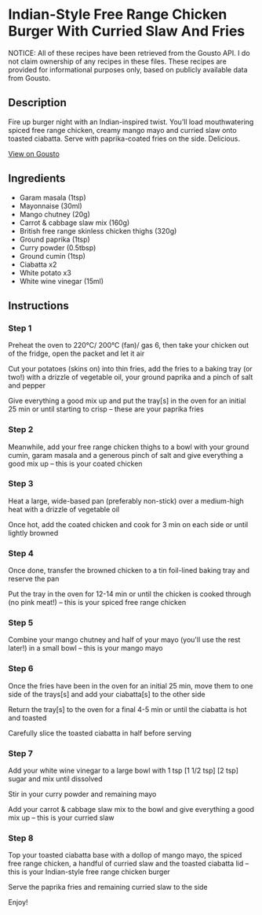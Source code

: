 # Indian-Style Free Range Chicken Burger With Curried Slaw And Fries

NOTICE: All of these recipes have been retrieved from the Gousto API. I do not claim ownership of any recipes in these files. These recipes are provided for informational purposes only, based on publicly available data from Gousto.

## Description

Fire up burger night with an Indian-inspired twist. You’ll load mouthwatering spiced free range chicken, creamy mango mayo and curried slaw onto toasted ciabatta. Serve with paprika-coated fries on the side. Delicious.

[View on Gousto](https://www.gousto.co.uk/recipes/cookbook/indian-style-free-range-chicken-burger-with-curried-slaw-and-fries)

## Ingredients

- Garam masala (1tsp)
- Mayonnaise (30ml)
- Mango chutney (20g)
- Carrot & cabbage slaw mix (160g)
- British free range skinless chicken thighs (320g)
- Ground paprika (1tsp)
- Curry powder (0.5tbsp)
- Ground cumin (1tsp)
- Ciabatta x2
- White potato x3
- White wine vinegar (15ml)

## Instructions


### Step 1

Preheat the oven to 220°C/ 200°C (fan)/ gas 6, then take your chicken out of the fridge, open the packet and let it air

Cut your potatoes (skins on) into thin fries, add the fries to a baking tray (or two!) with a drizzle of vegetable oil, your ground paprika and a pinch of salt and pepper

Give everything a good mix up and put the tray[s] in the oven for an initial 25 min or until starting to crisp – these are your paprika fries


### Step 2

Meanwhile, add your free range chicken thighs to a bowl with your ground cumin, garam masala and a generous pinch of salt and give everything a good mix up – this is your coated chicken


### Step 3

Heat a large, wide-based pan (preferably non-stick) over a medium-high heat with a drizzle of vegetable oil

Once hot, add the coated chicken and cook for 3 min on each side or until lightly browned


### Step 4

Once done, transfer the browned chicken to a tin foil-lined baking tray and reserve the pan

Put the tray in the oven for 12-14 min or until the chicken is cooked through (no pink meat!) – this is your spiced free range chicken


### Step 5

Combine your mango chutney and half of your mayo (you'll use the rest later!) in a small bowl – this is your mango mayo


### Step 6

Once the fries have been in the oven for an initial 25 min, move them to one side of the trays[s] and add your ciabatta[s] to the other side

Return the tray[s] to the oven for a final 4-5 min or until the ciabatta is hot and toasted

Carefully slice the toasted ciabatta in half before serving


### Step 7

Add your white wine vinegar to a large bowl with 1 tsp <span class="text-purple">[1 1/2 tsp]</span><span class="text-danger"> [2 tsp]</span> sugar<span class="text-danger"> </span>and mix until dissolved

Stir in your curry powder and remaining mayo

Add your carrot & cabbage slaw mix to the bowl and give everything a good mix up – this is your curried slaw

### Step 8

Top your toasted ciabatta base with a dollop of mango mayo, the spiced free range chicken, a handful of curried slaw and the toasted ciabatta lid – this is your Indian-style free range chicken burger

Serve the paprika fries and remaining curried slaw to the side

Enjoy!

